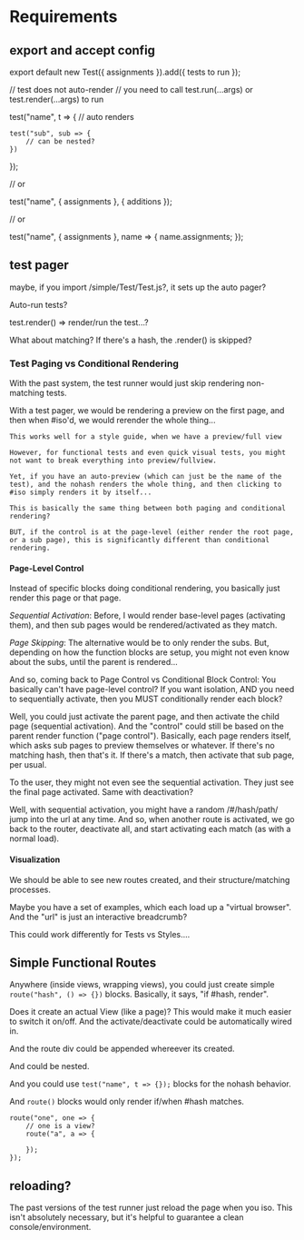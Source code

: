 # Requirements

## export and accept config

export default new Test({
	assignments
}).add({
	tests to run
});

// test does not auto-render
// you need to call test.run(...args) or test.render(...args) to run


test("name", t => {
	// auto renders

	test("sub", sub => {
		// can be nested?
	})
});

// or

test("name", {
	assignments
}, {
	additions
});

// or

test("name", {
	assignments
}, name => {
	name.assignments;
});


## test pager

maybe, if you import /simple/Test/Test.js?, it sets up the auto pager?

Auto-run tests?

test.render() => render/run the test...?

What about matching?
	If there's a hash, the .render() is skipped?


### Test Paging vs Conditional Rendering

With the past system, the test runner would just skip rendering non-matching tests.

With a test pager, we would be rendering a preview on the first page, and then when #iso'd, we would rerender the whole thing...

	This works well for a style guide, when we have a preview/full view

	However, for functional tests and even quick visual tests, you might not want to break everything into preview/fullview.

	Yet, if you have an auto-preview (which can just be the name of the test), and the nohash renders the whole thing, and then clicking to #iso simply renders it by itself...

	This is basically the same thing between both paging and conditional rendering?

	BUT, if the control is at the page-level (either render the root page, or a sub page), this is significantly different than conditional rendering.

#### Page-Level Control

Instead of specific blocks doing conditional rendering, you basically just render this page or that page.  

*Sequential Activation*:  Before, I would render base-level pages (activating them), and then sub pages would be rendered/activated as they match.

*Page Skipping*:  The alternative would be to only render the subs.  But, depending on how the function blocks are setup, you might not even know about the subs, until the parent is rendered...

And so, coming back to Page Control vs Conditional Block Control:  You basically can't have page-level control?  If you want isolation, AND you need to sequentially activate, then you MUST conditionally render each block?

Well, you could just activate the parent page, and then activate the child page (sequential activation).  And the "control" could still be based on the parent render function ("page control").  Basically, each page renders itself, which asks sub pages to preview themselves or whatever.  If there's no matching hash, then that's it.  If there's a match, then activate that sub page, per usual.

To the user, they might not even see the sequential activation.  They just see the final page activated.  Same with deactivation?  

Well, with sequential activation, you might have a random /#/hash/path/ jump into the url at any time.  And so, when another route is activated, we go back to the router, deactivate all, and start activating each match (as with a normal load).


#### Visualization

We should be able to see new routes created, and their structure/matching processes.

Maybe you have a set of examples, which each load up a "virtual browser".  And the "url" is just an interactive breadcrumb?


This could work differently for Tests vs Styles....


## Simple Functional Routes

Anywhere (inside views, wrapping views), you could just create simple `route("hash", () => {})` blocks.  Basically, it says, "if #hash, render".

Does it create an actual View (like a page)?  This would make it much easier to switch it on/off.  And the activate/deactivate could be automatically wired in.

And the route div could be appended whereever its created.

And could be nested.

And you could use `test("name", t => {});` blocks for the nohash behavior.

And `route()` blocks would only render if/when #hash matches.

```
route("one", one => {
	// one is a view?
	route("a", a => {

	});
});
```

## reloading?

The past versions of the test runner just reload the page when you iso.  This isn't absolutely necessary, but it's helpful to guarantee a clean console/environment.